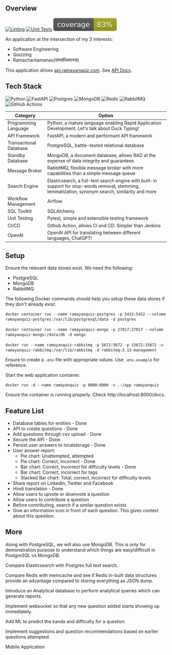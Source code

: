 ## Overview

[![Linting](https://github.com/akshar-raaj/ramayanquiz/actions/workflows/linting.yml/badge.svg)](https://github.com/akshar-raaj/ramayanquiz/actions/workflows/linting.yml)  [![Unit Tests](https://github.com/akshar-raaj/ramayanquiz/actions/workflows/unit_tests.yml/badge.svg)](https://github.com/akshar-raaj/ramayanquiz/actions/workflows/unit_tests.yml) [![Test Coverage](https://github.com/akshar-raaj/ramayanquiz/blob/master/coverage.svg)](https://github.com/akshar-raaj/ramayanquiz/actions/workflows/code_coverage.yml)

An application at the intersection of my 3 interests:
- Software Engineering
- Quizzing
- Ramacharitamanas(रामचरितमानस)

This application drives [api.ramayanquiz.com](https://api.ramayanquiz.com/_health). See [API Docs](https://api.ramayanquiz.com/docs).

## Tech Stack

![Python](https://img.shields.io/badge/python-3670A0?style=for-the-badge&logo=python&logoColor=ffdd54) ![FastAPI](https://img.shields.io/badge/FastAPI-005571?style=for-the-badge&logo=fastapi)
![Postgres](https://img.shields.io/badge/postgres-%23316192.svg?style=for-the-badge&logo=postgresql&logoColor=white)
![MongoDB](https://img.shields.io/badge/MongoDB-%234ea94b.svg?style=for-the-badge&logo=mongodb&logoColor=white)
![Redis](https://img.shields.io/badge/redis-%23DD0031.svg?style=for-the-badge&logo=redis&logoColor=white)
![RabbitMQ](https://img.shields.io/badge/Rabbitmq-FF6600?style=for-the-badge&logo=rabbitmq&logoColor=white)
![GitHub Actions](https://img.shields.io/badge/github%20actions-%232671E5.svg?style=for-the-badge&logo=githubactions&logoColor=white)

| Category | Option |
|----|-----|
| Programming Language | Python, a mature language enabling Rapid Application Development. Let's talk about Duck Typing! |
| API Framework | FastAPI, a modern and performant API framework |
| Transactional Database | PostgreSQL, battle-tested relational database |
| Standby Database | MongoDB, a document database, allows RAD at the expense of data integrity and guarantees |
| Message Broker | RabbitMQ, flexible message broker with more capabilities than a simple message queue |
| Search Engine | Elasticsearch, a full-text search engine with built-in support for stop-words removal, stemming, lemmatization, synonym search, similarity and more |
| Workflow Management | Airflow |
| SQL Toolkit | SQLAlchemy |
| Unit Testing | Pytest, simple and extensible testing framework |
| CI/CD | Github Action, allows CI and CD. Simpler than Jenkins |
| OpenAI | OpenAI API for translating between different languages, ChatGPT! |

## Setup

Ensure the relevant data stores exist. We need the following:
- PostgreSQL
- MongoDB
- RabbitMQ

The following Docker commands should help you setup these data stores if they don't already exist.

    docker container run --name ramayanquiz-postgres -p 5432:5432 --volume ramayanquiz-postgres:/var/lib/postgresql/data -d postgres

    docker container run --name ramayanquiz-mongo -p 27017:27017 --volume ramayanquiz-mongo:/data/db -d mongo

    docker run --name ramayanquiz-rabbitmq -p 5672:5672 -p 15672:15672 -v ramayanquiz-rabbitmq:/var/lib/rabbitmq -d rabbitmq:3.13-management

Ensure to create a `.env` file with appropriate values. Use `.env.example` for reference.

Start the web application container.

    docker run -d --name ramayanquiz -p 8000:8000 -v .:/app ramayanquiz

Ensure the container is running properly. Check http://localhost:8000/docs.

## Feature List
- Database tables for entities - Done
- API to create questions - Done
- Add questions through csv upload - Done
- Secure the API - Done
- Persist user answers to localstorage - Done
- User answer report:
  - Pie chart: Unattempted, attempted
  - Pie chart: Correct, Incorrect - Done
  - Bar chart: Correct, incorrect for difficulty levels - Done
  - Bar chart: Correct, incorrect for tags
  - Stacked Bar chart: Total, correct, incorrect for difficulty levels
- Share report on Linkedin, Twitter and Facebook
- Hindi translation - Done
- Allow users to upvote or downvote a question
- Allow users to contribute a question
- Before contributing, search if a similar question exists
- Give an information icon in front of each question. This gives context about this question.

## More
Along with PostgreSQL, we will also use MongoDB. This is only for demonstration purpose to understand which things are easy/difficult in PostgreSQL vs MongoDB.

Compare Elasticsearch with Postgres full text search.

Compare Redis with memcache and see if Redis in-built data structures provide an advantage compared to storing everything as JSON dump.

Introduce an Analytical database to perform analytical queries which can generate reports.

Implement websocket so that any new question added starts showing up immediately.

Add ML to predict the kanda and difficulty for a question

Implement suggestions and question recommendations based on earlier questions attempted.

Mobile Application
